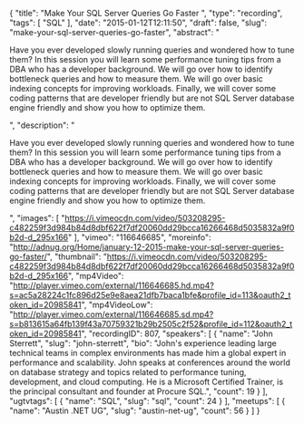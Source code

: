 {
  "title": "Make Your SQL Server Queries Go Faster ",
  "type": "recording",
  "tags": [
    "SQL"
  ],
  "date": "2015-01-12T12:11:50",
  "draft": false,
  "slug": "make-your-sql-server-queries-go-faster",
  "abstract": "<p>Have you ever developed slowly running queries and wondered how to tune them? In this session you will learn some performance tuning tips from a DBA who has a developer background. We will go over how to identify bottleneck queries and how to measure them. We will go over basic indexing concepts for improving workloads. Finally, we will cover some coding patterns that are developer friendly but are not SQL Server database engine friendly and show you how to optimize them.</p>",
  "description": "<p>Have you ever developed slowly running queries and wondered how to tune them? In this session you will learn some performance tuning tips from a DBA who has a developer background. We will go over how to identify bottleneck queries and how to measure them. We will go over basic indexing concepts for improving workloads. Finally, we will cover some coding patterns that are developer friendly but are not SQL Server database engine friendly and show you how to optimize them.</p>",
  "images": [
    "https://i.vimeocdn.com/video/503208295-c482259f3d984b84d8dbf622f7df20060dd29bcca16266468d5035832a9f0b2d-d_295x166"
  ],
  "vimeo": "116646685",
  "moreinfo": "http://adnug.org/Home/january-12-2015-make-your-sql-server-queries-go-faster/",
  "thumbnail": "https://i.vimeocdn.com/video/503208295-c482259f3d984b84d8dbf622f7df20060dd29bcca16266468d5035832a9f0b2d-d_295x166",
  "mp4Video": "http://player.vimeo.com/external/116646685.hd.mp4?s=ac5a28224c1fc896d25e9e8aea21dfb7baca1bfe&profile_id=113&oauth2_token_id=20985841",
  "mp4VideoLow": "http://player.vimeo.com/external/116646685.sd.mp4?s=b813615a64fb139f43a70759321b29b2505c2f52&profile_id=112&oauth2_token_id=20985841",
  "recordingID": 807,
  "speakers": [
    {
      "name": "John Sterrett",
      "slug": "john-sterrett",
      "bio": "John's experience leading large technical teams in complex environments has made him a global expert in performance and scalability. John speaks at conferences around the world on database strategy and topics related to performance tuning, development, and cloud computing. He is a Microsoft Certified Trainer, is the principal consultant and founder at Procure SQL.",
      "count": 19
    }
  ],
  "ugtvtags": [
    {
      "name": "SQL",
      "slug": "sql",
      "count": 24
    }
  ],
  "meetups": [
    {
      "name": "Austin .NET UG",
      "slug": "austin-net-ug",
      "count": 56
    }
  ]
}